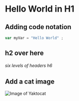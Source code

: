 # Hello World in H1

## Adding code notation
```Javascript
var myVar = "Hello World" ;
```

## h2 over here

###### six levels of headers h6
## Add a cat image
![Image of Yaktocat](https://octodex.github.com/images/yaktocat.png)
